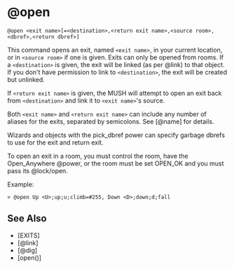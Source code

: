 # @open
`@open <exit name>[=<destination>,<return exit name>,<source room>,<dbref>,<return dbref>]`

This command opens an exit, named `<exit name>`, in your current location, or in `<source room>` if one is given. Exits can only be opened from rooms. If a `<destination>` is given, the exit will be linked (as per @link) to that object. If you don't have permission to link to `<destination>`, the exit will be created but unlinked.

If `<return exit name>` is given, the MUSH will attempt to open an exit back from `<destination>` and link it to `<exit name>`'s source.

Both `<exit name>` and `<return exit name>` can include any number of aliases for the exits, separated by semicolons. See [@name] for details.

Wizards and objects with the pick_dbref power can specify garbage dbrefs to use for the exit and return exit.

To open an exit in a room, you must control the room, have the Open_Anywhere @power, or the room must be set OPEN_OK and you must pass its @lock/open.

Example:
```
> @open Up <U>;up;u;climb=#255, Down <D>;down;d;fall
```


## See Also
- [EXITS]
- [@link]
- [@dig]
- [open()]

